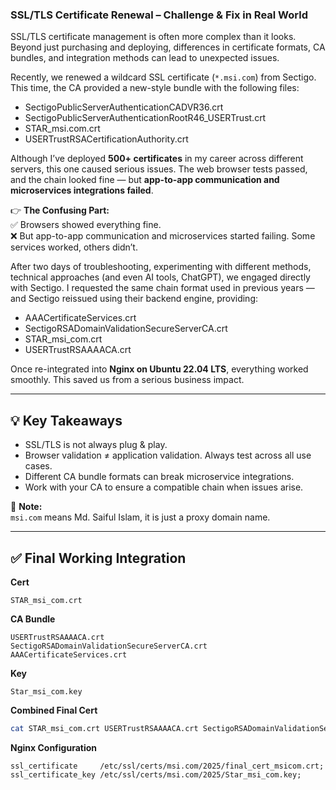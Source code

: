 ### SSL/TLS Certificate Renewal – Challenge & Fix in Real World

SSL/TLS certificate management is often more complex than it looks. Beyond just purchasing and deploying, differences in certificate formats, CA bundles, and integration methods can lead to unexpected issues.

Recently, we renewed a wildcard SSL certificate (`*.msi.com`) from Sectigo. This time, the CA provided a new-style bundle with the following files:

- SectigoPublicServerAuthenticationCADVR36.crt
- SectigoPublicServerAuthenticationRootR46_USERTrust.crt
- STAR_msi.com.crt
- USERTrustRSACertificationAuthority.crt

Although I’ve deployed **500+ certificates** in my career across different servers, this one caused serious issues. The web browser tests passed, and the chain looked fine — but **app-to-app communication and microservices integrations failed**.

👉 **The Confusing Part:**  
✅ Browsers showed everything fine.  
❌ But app-to-app communication and microservices started failing. Some services worked, others didn’t.

After two days of troubleshooting, experimenting with different methods, technical approaches (and even AI tools, ChatGPT), we engaged directly with Sectigo. I requested the same chain format used in previous years — and Sectigo reissued using their backend engine, providing:  

- AAACertificateServices.crt
- SectigoRSADomainValidationSecureServerCA.crt
- STAR_msi_com.crt
- USERTrustRSAAAACA.crt

Once re-integrated into **Nginx on Ubuntu 22.04 LTS**, everything worked smoothly. This saved us from a serious business impact.

---

## 💡 Key Takeaways

- SSL/TLS is not always plug & play.  
- Browser validation ≠ application validation. Always test across all use cases.  
- Different CA bundle formats can break microservice integrations.  
- Work with your CA to ensure a compatible chain when issues arise.  

🔐 **Note:**  
`msi.com` means Md. Saiful Islam, it is just a proxy domain name.

---

## ✅ Final Working Integration

**Cert**  
```
STAR_msi_com.crt
```

**CA Bundle**  
```
USERTrustRSAAAACA.crt
SectigoRSADomainValidationSecureServerCA.crt
AAACertificateServices.crt
```

**Key**  
```
Star_msi_com.key
```

**Combined Final Cert**  
```bash
cat STAR_msi_com.crt USERTrustRSAAAACA.crt SectigoRSADomainValidationSecureServerCA.crt AAACertificateServices.crt > final_cert_msicom.crt
```

**Nginx Configuration**  
```nginx
ssl_certificate     /etc/ssl/certs/msi.com/2025/final_cert_msicom.crt;
ssl_certificate_key /etc/ssl/certs/msi.com/2025/Star_msi_com.key;
```
